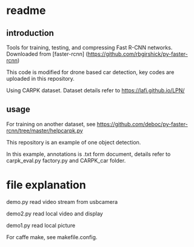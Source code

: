 # readme

## introduction

Tools for training, testing, and compressing Fast R-CNN networks. Downloaded from [faster-rcnn] (https://github.com/rbgirshick/py-faster-rcnn)

This code is modified for drone based car detection, key codes are uploaded in this repository.

Using CARPK dataset. Dataset details refer to https://lafi.github.io/LPN/

## usage

For training on another dataset, see https://github.com/deboc/py-faster-rcnn/tree/master/helpcarpk.py 

This repository is an example of one object detection. 

In this example, annotations is .txt form document, details refer to carpk_eval.py factory.py and CARPK_car folder.  

# file explanation 

demo.py read video stream from usbcamera

demo2.py read local video and display

demo1.py read local picture

For caffe make, see makefile.config.
